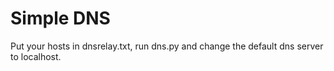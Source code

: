 # Simple DNS

Put your hosts in dnsrelay.txt, run dns.py and change the default dns server to localhost.
